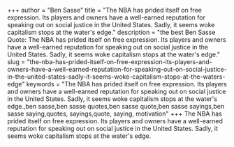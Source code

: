 +++
author = "Ben Sasse"
title = "The NBA has prided itself on free expression. Its players and owners have a well-earned reputation for speaking out on social justice in the United States. Sadly, it seems woke capitalism stops at the water's edge."
description = "the best Ben Sasse Quote: The NBA has prided itself on free expression. Its players and owners have a well-earned reputation for speaking out on social justice in the United States. Sadly, it seems woke capitalism stops at the water's edge."
slug = "the-nba-has-prided-itself-on-free-expression-its-players-and-owners-have-a-well-earned-reputation-for-speaking-out-on-social-justice-in-the-united-states-sadly-it-seems-woke-capitalism-stops-at-the-waters-edge"
keywords = "The NBA has prided itself on free expression. Its players and owners have a well-earned reputation for speaking out on social justice in the United States. Sadly, it seems woke capitalism stops at the water's edge.,ben sasse,ben sasse quotes,ben sasse quote,ben sasse sayings,ben sasse saying,quotes, sayings,quote, saying, motivation"
+++
The NBA has prided itself on free expression. Its players and owners have a well-earned reputation for speaking out on social justice in the United States. Sadly, it seems woke capitalism stops at the water's edge.
